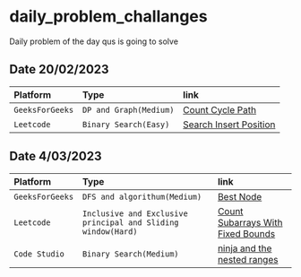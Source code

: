 # daily_problem_challanges
Daily problem of the day qus is going to solve 



## Date 20/02/2023


| Platform  | Type     | link                       |
| :-------- | :------- | :------------------------- |
| `GeeksForGeeks` | `DP and Graph(Medium)` | [Count Cycle Path](https://practice.geeksforgeeks.org/problems/aa0000a5f710ce8d41366b714341eef644ec7b82/1)|
| `Leetcode` | `Binary Search(Easy)` | [ Search Insert Position](https://leetcode.com/problems/search-insert-position/)|

## Date 4/03/2023

| Platform  | Type     | link                       |
| :-------- | :------- | :------------------------- |
| `GeeksForGeeks` | `DFS and algorithum(Medium)` | [Best Node](https://practice.geeksforgeeks.org/problems/a3493283697b7b69573a840f371a55ccd9332bb0/1)|
| `Leetcode` | `Inclusive and Exclusive principal and Sliding window(Hard)` | [ Count Subarrays With Fixed Bounds](https://leetcode.com/problems/count-subarrays-with-fixed-bounds/)|
| `Code Studio` | `Binary Search(Medium)` | [ninja and the nested ranges](https://www.codingninjas.com/codestudio/problems/ninja-and-the-nested-ranges_1467794?leftPanelTab=0)|



